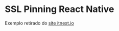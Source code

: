 # SSL Pinning React Native


Exemplo retirado do [site itnext.io](https://itnext.io/react-native-security-ssl-pinning-cde086210d58)
